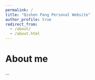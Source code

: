 ```yaml
---
permalink: /
title: "Qishen Pang Personal Website"
author_profile: true
redirect_from: 
  - /about/
  - /about.html
---
```


About me
======
...
